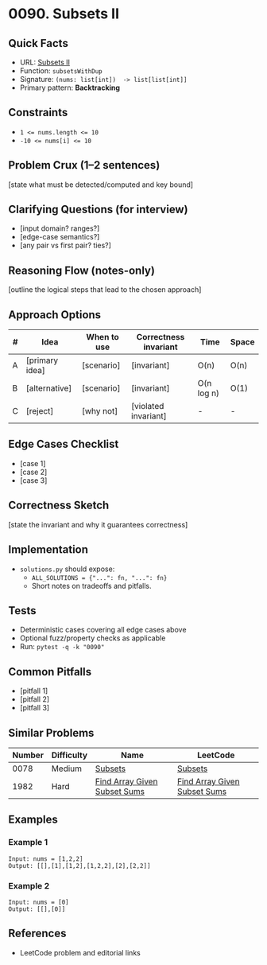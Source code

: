 # 0090. Subsets II

## Quick Facts

- URL: [Subsets II](https://leetcode.com/problems/subsets-ii/)
- Function: `subsetsWithDup`
- Signature: `(nums: list[int])  -> list[list[int]]`
- Primary pattern: **Backtracking**

## Constraints

- `1 <= nums.length <= 10`
- `-10 <= nums[i] <= 10`

## Problem Crux (1–2 sentences)

[state what must be detected/computed and key bound]

## Clarifying Questions (for interview)

- [input domain? ranges?]
- [edge-case semantics?]
- [any pair vs first pair? ties?]

## Reasoning Flow (notes-only)

[outline the logical steps that lead to the chosen approach]

## Approach Options

| # | Idea | When to use | Correctness invariant | Time | Space |
|---|------|-------------|-----------------------|------|-------|
| A | [primary idea] | [scenario] | [invariant] | O(n) | O(n) |
| B | [alternative] | [scenario] | [invariant] | O(n log n) | O(1) |
| C | [reject] | [why not] | [violated invariant] | - | - |

## Edge Cases Checklist

- [case 1]
- [case 2]
- [case 3]

## Correctness Sketch

[state the invariant and why it guarantees correctness]

## Implementation

- `solutions.py` should expose:
  - `ALL_SOLUTIONS = {"...": fn, "...": fn}`
  - Short notes on tradeoffs and pitfalls.

## Tests

- Deterministic cases covering all edge cases above
- Optional fuzz/property checks as applicable
- Run: `pytest -q -k "0090"`

## Common Pitfalls

- [pitfall 1]
- [pitfall 2]
- [pitfall 3]

## Similar Problems

| Number | Difficulty | Name | LeetCode |
|---|---|---|---|
| 0078 | Medium | [Subsets](../0078-subsets/readme.md) | [Subsets](https://leetcode.com/problems/subsets/) |
| 1982 | Hard | [Find Array Given Subset Sums](../1982-find-array-given-subset-sums/readme.md) | [Find Array Given Subset Sums](https://leetcode.com/problems/find-array-given-subset-sums/) |

## Examples

### Example 1

```text
Input: nums = [1,2,2]
Output: [[],[1],[1,2],[1,2,2],[2],[2,2]]
```

### Example 2

```text
Input: nums = [0]
Output: [[],[0]]
```

## References

- LeetCode problem and editorial links
